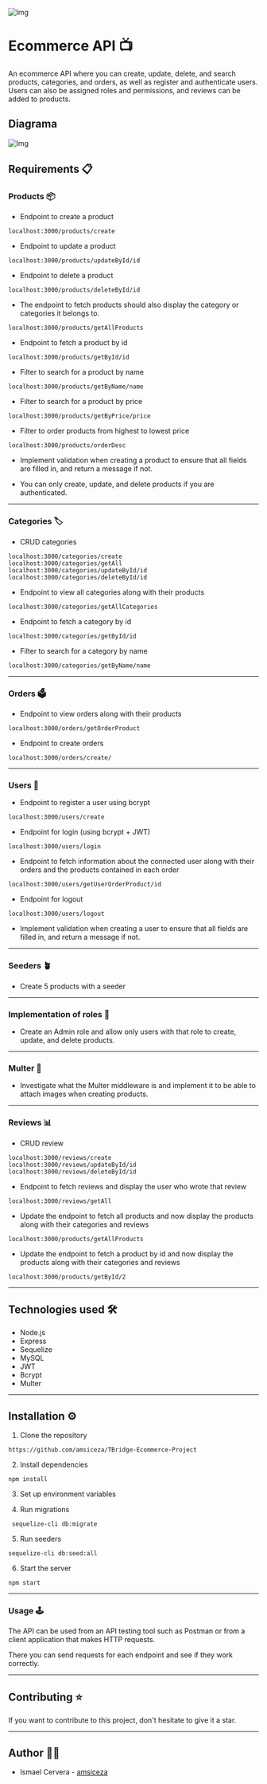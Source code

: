 ![Img](./img/ecommerce.jpg)
# Ecommerce API 📺
An ecommerce API where you can create, update, delete, and search products, categories, and orders, as well as register and authenticate users. Users can also be assigned roles and permissions, and reviews can be added to products.

## Diagrama
![Img](./img/diagram.jpg)

## Requirements 📋
### Products 📦
* Endpoint to create a product
```
localhost:3000/products/create
```
* Endpoint to update a product
```
localhost:3000/products/updateById/id
```
* Endpoint to delete a product
```
localhost:3000/products/deleteById/id
```
* The endpoint to fetch products should also display the category or categories it belongs to.
```
localhost:3000/products/getAllProducts
```

* Endpoint to fetch a product by id
```
localhost:3000/products/getById/id
```
* Filter to search for a product by name
```
localhost:3000/products/getByName/name
```
* Filter to search for a product by price
```
localhost:3000/products/getByPrice/price
```
* Filter to order products from highest to lowest price
```
localhost:3000/products/orderDesc
```

* Implement validation when creating a product to ensure that all fields are filled in, and return a message if not.

* You can only create, update, and delete products if you are authenticated.

---

### Categories 🏷
* CRUD categories
```
localhost:3000/categories/create
localhost:3000/categories/getAll
localhost:3000/categories/updateById/id
localhost:3000/categories/deleteById/id
```
* Endpoint to view all categories along with their products
```
localhost:3000/categories/getAllCategories
```
* Endpoint to fetch a category by id
```
localhost:3000/categories/getById/id
```
* Filter to search for a category by name
```
localhost:3000/categories/getByName/name
```

---

### Orders 🗳
* Endpoint to view orders along with their products
```
localhost:3000/orders/getOrderProduct
```
* Endpoint to create orders
```
localhost:3000/orders/create/
```

---


### Users 👤
* Endpoint to register a user using bcrypt
```
localhost:3000/users/create
```
* Endpoint for login (using bcrypt + JWT)
```
localhost:3000/users/login
```
* Endpoint to fetch information about the connected user along with their orders and the products contained in each order
```
localhost:3000/users/getUserOrderProduct/id
```
* Endpoint for logout
```
localhost:3000/users/logout
```
* Implement validation when creating a user to ensure that all fields are filled in, and return a message if not.

---

### Seeders 🪴
* Create 5 products with a seeder

--- 

### Implementation of roles 👥
* Create an Admin role and allow only users with that role to create, update, and delete products.

---

### Multer 🌅
* Investigate what the Multer middleware is and implement it to be able to attach images when creating products.

---

### Reviews 📊
* CRUD review
```
localhost:3000/reviews/create
localhost:3000/reviews/updateById/id
localhost:3000/reviews/deleteById/id

```

* Endpoint to fetch reviews and display the user who wrote that review
```
localhost:3000/reviews/getAll
```
* Update the endpoint to fetch all products and now display the products along with their categories and reviews
```
localhost:3000/products/getAllProducts
```
* Update the endpoint to fetch a product by id and now display the products along with their categories and reviews
```
localhost:3000/products/getById/2
```

---

## Technologies used 🛠
* Node.js
* Express
* Sequelize
* MySQL
* JWT
* Bcrypt
* Multer

---

## Installation ⚙️
1. Clone the repository
```
https://github.com/amsiceza/TBridge-Ecommerce-Project
```
2. Install dependencies
```
npm install
```
3. Set up environment variables

4. Run migrations
```
 sequelize-cli db:migrate
```
5. Run seeders
```
sequelize-cli db:seed:all
```
6. Start the server
```
npm start
```

---

### Usage 🕹
The API can be used from an API testing tool such as Postman or from a client application that makes HTTP requests.

There you can send requests for each endpoint and see if they work correctly.

---

## Contributing ⭐
If you want to contribute to this project, don't hesitate to give it a star.

---

## Author 🧑‍💻
* Ismael Cervera - [amsiceza](https://github.com/amsiceza)
